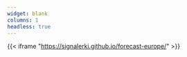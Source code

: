 ```yaml
---
widget: blank
columns: 1
headless: true
---
```


{{< iframe "https://signalerki.github.io/forecast-europe/" >}}
